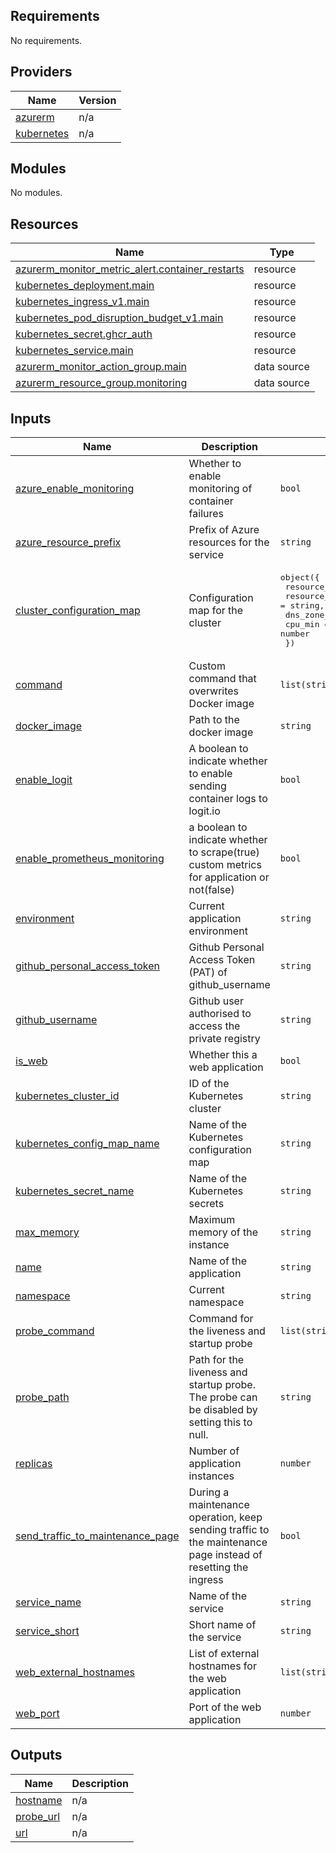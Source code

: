 ## Requirements

No requirements.

## Providers

| Name | Version |
|------|---------|
| <a name="provider_azurerm"></a> [azurerm](#provider\_azurerm) | n/a |
| <a name="provider_kubernetes"></a> [kubernetes](#provider\_kubernetes) | n/a |

## Modules

No modules.

## Resources

| Name | Type |
|------|------|
| [azurerm_monitor_metric_alert.container_restarts](https://registry.terraform.io/providers/hashicorp/azurerm/latest/docs/resources/monitor_metric_alert) | resource |
| [kubernetes_deployment.main](https://registry.terraform.io/providers/hashicorp/kubernetes/latest/docs/resources/deployment) | resource |
| [kubernetes_ingress_v1.main](https://registry.terraform.io/providers/hashicorp/kubernetes/latest/docs/resources/ingress_v1) | resource |
| [kubernetes_pod_disruption_budget_v1.main](https://registry.terraform.io/providers/hashicorp/kubernetes/latest/docs/resources/pod_disruption_budget_v1) | resource |
| [kubernetes_secret.ghcr_auth](https://registry.terraform.io/providers/hashicorp/kubernetes/latest/docs/resources/secret) | resource |
| [kubernetes_service.main](https://registry.terraform.io/providers/hashicorp/kubernetes/latest/docs/resources/service) | resource |
| [azurerm_monitor_action_group.main](https://registry.terraform.io/providers/hashicorp/azurerm/latest/docs/data-sources/monitor_action_group) | data source |
| [azurerm_resource_group.monitoring](https://registry.terraform.io/providers/hashicorp/azurerm/latest/docs/data-sources/resource_group) | data source |

## Inputs

| Name | Description | Type | Default | Required |
|------|-------------|------|---------|:--------:|
| <a name="input_azure_enable_monitoring"></a> [azure\_enable\_monitoring](#input\_azure\_enable\_monitoring) | Whether to enable monitoring of container failures | `bool` | `false` | no |
| <a name="input_azure_resource_prefix"></a> [azure\_resource\_prefix](#input\_azure\_resource\_prefix) | Prefix of Azure resources for the service | `string` | `null` | no |
| <a name="input_cluster_configuration_map"></a> [cluster\_configuration\_map](#input\_cluster\_configuration\_map) | Configuration map for the cluster | <pre>object({<br>    resource_group_name = string,<br>    resource_prefix     = string,<br>    dns_zone_prefix     = optional(string),<br>    cpu_min             = number<br>  })</pre> | n/a | yes |
| <a name="input_command"></a> [command](#input\_command) | Custom command that overwrites Docker image | `list(string)` | `[]` | no |
| <a name="input_docker_image"></a> [docker\_image](#input\_docker\_image) | Path to the docker image | `string` | n/a | yes |
| <a name="input_enable_logit"></a> [enable\_logit](#input\_enable\_logit) | A boolean to indicate whether to enable sending container logs to logit.io | `bool` | `false` | no |
| <a name="input_enable_prometheus_monitoring"></a> [enable\_prometheus\_monitoring](#input\_enable\_prometheus\_monitoring) | a boolean to indicate whether to scrape(true) custom metrics for application or not(false) | `bool` | `false` | no |
| <a name="input_environment"></a> [environment](#input\_environment) | Current application environment | `string` | n/a | yes |
| <a name="input_github_personal_access_token"></a> [github\_personal\_access\_token](#input\_github\_personal\_access\_token) | Github Personal Access Token (PAT) of github\_username | `string` | `null` | no |
| <a name="input_github_username"></a> [github\_username](#input\_github\_username) | Github user authorised to access the private registry | `string` | `null` | no |
| <a name="input_is_web"></a> [is\_web](#input\_is\_web) | Whether this a web application | `bool` | `true` | no |
| <a name="input_kubernetes_cluster_id"></a> [kubernetes\_cluster\_id](#input\_kubernetes\_cluster\_id) | ID of the Kubernetes cluster | `string` | `null` | no |
| <a name="input_kubernetes_config_map_name"></a> [kubernetes\_config\_map\_name](#input\_kubernetes\_config\_map\_name) | Name of the Kubernetes configuration map | `string` | n/a | yes |
| <a name="input_kubernetes_secret_name"></a> [kubernetes\_secret\_name](#input\_kubernetes\_secret\_name) | Name of the Kubernetes secrets | `string` | n/a | yes |
| <a name="input_max_memory"></a> [max\_memory](#input\_max\_memory) | Maximum memory of the instance | `string` | `"1Gi"` | no |
| <a name="input_name"></a> [name](#input\_name) | Name of the application | `string` | `null` | no |
| <a name="input_namespace"></a> [namespace](#input\_namespace) | Current namespace | `string` | n/a | yes |
| <a name="input_probe_command"></a> [probe\_command](#input\_probe\_command) | Command for the liveness and startup probe | `list(string)` | `[]` | no |
| <a name="input_probe_path"></a> [probe\_path](#input\_probe\_path) | Path for the liveness and startup probe. The probe can be disabled by setting this to null. | `string` | `"/healthcheck"` | no |
| <a name="input_replicas"></a> [replicas](#input\_replicas) | Number of application instances | `number` | `1` | no |
| <a name="input_send_traffic_to_maintenance_page"></a> [send\_traffic\_to\_maintenance\_page](#input\_send\_traffic\_to\_maintenance\_page) | During a maintenance operation, keep sending traffic to the maintenance page instead of resetting the ingress | `bool` | `false` | no |
| <a name="input_service_name"></a> [service\_name](#input\_service\_name) | Name of the service | `string` | n/a | yes |
| <a name="input_service_short"></a> [service\_short](#input\_service\_short) | Short name of the service | `string` | `null` | no |
| <a name="input_web_external_hostnames"></a> [web\_external\_hostnames](#input\_web\_external\_hostnames) | List of external hostnames for the web application | `list(string)` | `[]` | no |
| <a name="input_web_port"></a> [web\_port](#input\_web\_port) | Port of the web application | `number` | `3000` | no |

## Outputs

| Name | Description |
|------|-------------|
| <a name="output_hostname"></a> [hostname](#output\_hostname) | n/a |
| <a name="output_probe_url"></a> [probe\_url](#output\_probe\_url) | n/a |
| <a name="output_url"></a> [url](#output\_url) | n/a |
